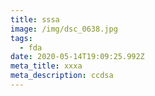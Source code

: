 ```yaml
---
title: sssa
image: /img/dsc_0638.jpg
tags:
  - fda
date: 2020-05-14T19:09:25.992Z
meta_title: xxxa
meta_description: ccdsa
---
```


